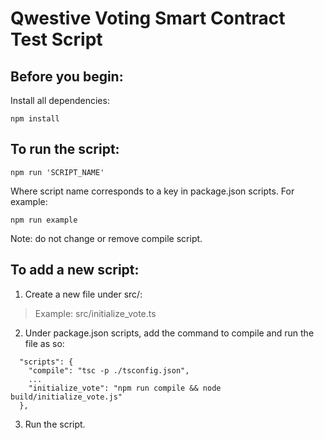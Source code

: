 # Qwestive Voting Smart Contract Test Script

## Before you begin:

Install all dependencies:

```
npm install
```

## To run the script:

```
npm run 'SCRIPT_NAME'
```

Where script name corresponds to a key in package.json scripts. For example:

```
npm run example
```

Note: do not change or remove compile script.

## To add a new script:

1. Create a new file under src/:
> Example: src/initialize_vote.ts

2. Under package.json scripts, add the command to compile and run the file as so:

```
  "scripts": {
    "compile": "tsc -p ./tsconfig.json",
    ...
    "initialize_vote": "npm run compile && node build/initialize_vote.js"
  },
```

3. Run the script.